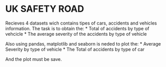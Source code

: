 # UK SAFETY ROAD
Recieves 4 datasets wich contains tipes of cars, accidents and vehicles information.
The task is to  obtain the:
    * Total of accidents  by type of vehcicle
    * The average severity of the accidents by type of vehicle 

Also using pandas, matplotlib and seaborn is neded to plot the:
    * Average Severity by type of vehicle 
    * The Total of accidents by type of car

And the plot must be save.